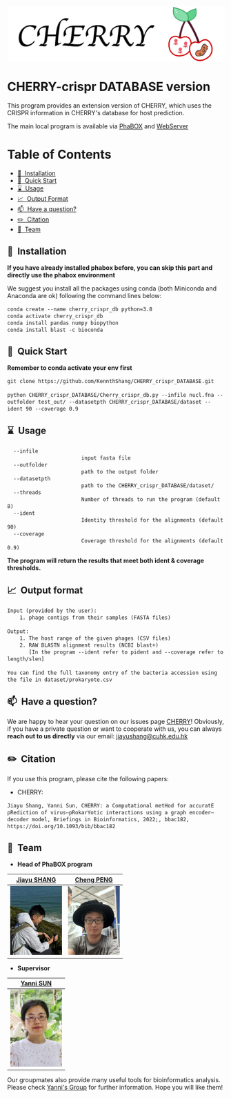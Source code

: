 ![CHERRY](imgs/logo.png)

# CHERRY-crispr DATABASE version

This program provides an extension version of CHERRY, which uses the CRISPR information in CHERRY's database for host prediction. 

The main local program is available via [PhaBOX](https://github.com/KennthShang/PhaBOX) and [WebServer](https://phage.ee.cityu.edu.hk/)


Table of Contents
=================
* [ 🚀&nbsp; Installation](#install)
* [ 🚀&nbsp; Quick Start](#quick)
* [ ⌛️&nbsp; Usage](#usage)
* [ 📈&nbsp; Output Format  ](#output)
* [ 📫&nbsp; Have a question? ](#question)
* [ ✏️&nbsp; Citation ](#citation)
* [ 🤵&nbsp; Team ](#team)


<a name="install"></a>
## 🚀&nbsp; Installation

**If you have already installed phabox before, you can skip this part and directly use the phabox environment**


We suggest you install all the packages using conda (both Miniconda and Anaconda are ok) following the command lines below:

```
conda create --name cherry_crispr_db python=3.8
conda activate cherry_crispr_db
conda install pandas numpy biopython
conda install blast -c bioconda
```



<a name="quick"></a>
## 🚀&nbsp; Quick Start

**Remember to conda activate your env first**

```
git clone https://github.com/KennthShang/CHERRY_crispr_DATABASE.git

python CHERRY_crispr_DATABASE/Cherry_crispr_db.py --infile nucl.fna --outfolder test_out/ --datasetpth CHERRY_crispr_DATABASE/dataset --ident 90 --coverage 0.9

```


<a name="usage"></a>
## ⌛️&nbsp; Usage 


      --infile 
                            input fasta file
      --outfolder 
                            path to the output folder
      --datasetpth 
                            path to the CHERRY_crispr_DATABASE/dataset/
      --threads 
                            Number of threads to run the program (default 8)
      --ident
                            Identity threshold for the alignments (default 90)
      --coverage
                            Coverage threshold for the alignments (default 0.9)


**The program will return the results that meet both ident & coverage thresholds.**



<a name="output"></a>
## 📈&nbsp; Output format

```
Input (provided by the user):
    1. phage contigs from their samples (FASTA files)

Output:
    1. The host range of the given phages (CSV files)
    2. RAW BLASTN alignment results (NCBI blast+)
       [In the program --ident refer to pident and --coverage refer to length/slen]

You can find the full taxonomy entry of the bacteria accession using the file in dataset/prokaryote.csv
```


<a name="question"></a>
## 📫&nbsp; Have a question?

We are happy to hear your question on our issues page [CHERRY](https://github.com/KennthShang/CHERRY_crispr_DATABASE/issues)! Obviously, if you have a private question or want to cooperate with us, you can always **reach out to us directly** via our email: jiayushang@cuhk.edu.hk 


<a name="citation"></a>
## ✏️&nbsp; Citation
If you use this program, please cite the following papers:

* CHERRY:
```
Jiayu Shang, Yanni Sun, CHERRY: a Computational metHod for accuratE pRediction of virus–pRokarYotic interactions using a graph encoder–decoder model, Briefings in Bioinformatics, 2022;, bbac182, https://doi.org/10.1093/bib/bbac182
```


<a name="team"></a>
## 🤵&nbsp; Team

 * <b>Head of PhaBOX program</b><br/>

 | [Jiayu SHANG](https://kennthshang.github.io/)       | [Cheng PENG](https://github.com/ChengPENG-wolf)       |
|:-------------------------:|:-------------------------:|
| <img width=120/ src="imgs/mine.pic.jpg?raw=true"> | <img width=120/ src="imgs/Wolf.jpg?raw=true"> |


 * <b>Supervisor</b><br/>
 
 | [Yanni SUN](https://yannisun.github.io/)       |
|:-------------------------:|
| <img width=120/ src="imgs/yanni.png?raw=true"> |


Our groupmates also provide many useful tools for bioinformatics analysis. Please check [Yanni's Group](https://yannisun.github.io/tools.html) for further information. Hope you will like them! 

